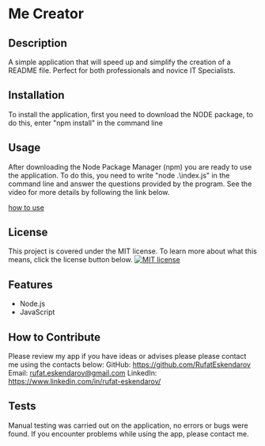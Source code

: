 # Me Creator

## Description

A simple application that will speed up and simplify the creation of a README file. Perfect for both professionals and novice IT Specialists.

## Installation

To install the application, first you need to download the NODE package, to do this, enter "npm install" in the command line

## Usage

After downloading the Node Package Manager (npm) you are ready to use the application. To do this, you need to write "node .\index.js" in the command line and answer the questions provided by the program.
See the video for more details by following the link below.

[how to use](https://drive.google.com/file/d/1O7JPHl10pMdPE7uqEmME8xEOrSfcaHzC/view)

## License

This project is covered under the MIT license. To learn more about what this means, click the license button below.
[![MIT license](https://img.shields.io/badge/License-MIT-blue.svg)](https://lbesson.mit-license.org/)

## Features

- Node.js
- JavaScript

## How to Contribute

Please review my app if you have ideas or advises please please contact me using the contacts below:
GitHub: https://github.com/RufatEskendarov
Email: rufat.eskendarov@gmail.com
LinkedIn: https://www.linkedin.com/in/rufat-eskendarov/

## Tests

Manual testing was carried out on the application, no errors or bugs were found. If you encounter problems while using the app, please contact me.
